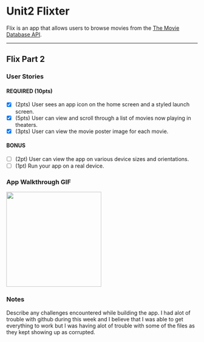 # Unit2 Flixter

Flix is an app that allows users to browse movies from the [The Movie Database API](http://docs.themoviedb.apiary.io/#).

---

## Flix Part 2

### User Stories

#### REQUIRED (10pts)
- [X] (2pts) User sees an app icon on the home screen and a styled launch screen.
- [X] (5pts) User can view and scroll through a list of movies now playing in theaters.
- [X] (3pts) User can view the movie poster image for each movie.

#### BONUS
- [ ] (2pt) User can view the app on various device sizes and orientations.
- [ ] (1pt) Run your app on a real device.

### App Walkthrough GIF
<img src = "http://g.recordit.co/UYGwRvveoM.gif" width = 250>

### Notes
Describe any challenges encountered while building the app.
I had alot of trouble with github during this week and I believe that I was able to get everything to work but I was having alot of trouble with some of the files as they kept showing up as corrupted.
